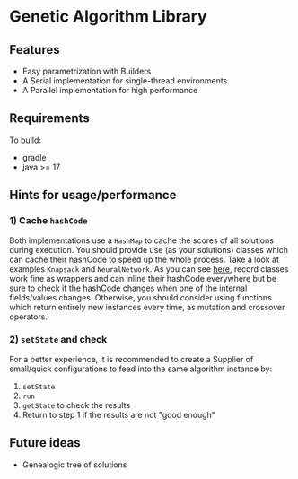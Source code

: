 # Genetic Algorithm Library

## Features
- Easy parametrization with Builders
- A Serial implementation for single-thread environments
- A Parallel implementation for high performance

## Requirements
To build:
- gradle
- java >= 17

## Hints for usage/performance
### 1) Cache `hashCode`
Both implementations use a `HashMap` to cache the scores of all solutions during execution. You should provide use (as your solutions) classes which can cache their hashCode to speed up the whole process. Take a look at examples `Knapsack` and `NeuralNetwork`. As you can see [here](https://godbolt.org/z/e76aPoro4), record classes work fine as wrappers and can inline their hashCode everywhere but be sure to check if the hashCode changes when one of the internal fields/values changes. Otherwise, you should consider using functions which return entirely new instances every time, as mutation and crossover operators.
### 2) `setState` and check
For a better experience, it is recommended to create a Supplier of small/quick configurations to feed into the same algorithm instance by:
1. `setState`
2. `run`
3. `getState` to check the results
4. Return to step 1 if the results are not "good enough"

## Future ideas
- Genealogic tree of solutions
